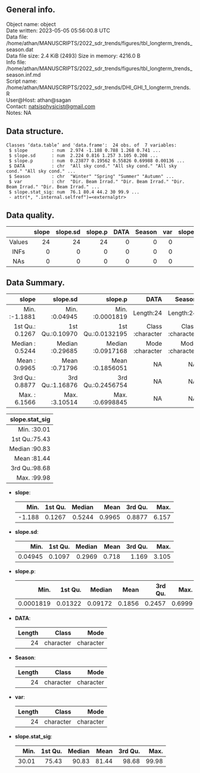 <!-- This is a markdown file. -->


 General info.
---------------

Object name:    object      
Date written:   2023-05-05 05:56:00.8 UTC  
Data file:      /home/athan/MANUSCRIPTS/2022_sdr_trends/figures/tbl_longterm_trends_season.dat      
Data file size: 2.4 KiB (2493) 
Size in memory: 4216.0 B      
Info file:      /home/athan/MANUSCRIPTS/2022_sdr_trends/figures/tbl_longterm_trends_season.inf.md      
Script name:    /home/athan/MANUSCRIPTS/2022_sdr_trends/DHI_GHI_1_longterm_trends.R      
User@Host:      athan@sagan   
Contact:        <natsisphysicist@gmail.com>      
Notes:          NA      


 Data structure.
-----------------

```
Classes ‘data.table’ and 'data.frame':	24 obs. of  7 variables:
 $ slope         : num  2.974 -1.188 0.788 1.268 0.741 ...
 $ slope.sd      : num  2.224 0.816 1.257 3.105 0.208 ...
 $ slope.p       : num  0.23877 0.19562 0.55826 0.69988 0.00136 ...
 $ DATA          : chr  "All sky cond." "All sky cond." "All sky cond." "All sky cond." ...
 $ Season        : chr  "Winter" "Spring" "Summer" "Autumn" ...
 $ var           : chr  "Dir. Beam Irrad." "Dir. Beam Irrad." "Dir. Beam Irrad." "Dir. Beam Irrad." ...
 $ slope.stat_sig: num  76.1 80.4 44.2 30 99.9 ...
 - attr(*, ".internal.selfref")=<externalptr> 
```


 Data quality.
---------------

| &nbsp; | slope | slope.sd | slope.p | DATA | Season | var | slope.stat_sig |
|:------:|------:|---------:|--------:|-----:|-------:|----:|---------------:|
| Values |    24 |       24 |      24 |    0 |      0 |   0 |             24 |
|  INFs  |     0 |        0 |       0 |    0 |      0 |   0 |              0 |
|  NAs   |     0 |        0 |       0 |    0 |      0 |   0 |              0 |


 Data Summary.
---------------

|           slope |        slope.sd |           slope.p |             DATA |           Season |              var |
|----------------:|----------------:|------------------:|-----------------:|-----------------:|-----------------:|
| Min.   :-1.1881 | Min.   :0.04945 | Min.   :0.0001819 |        Length:24 |        Length:24 |        Length:24 |
| 1st Qu.: 0.1267 | 1st Qu.:0.10970 | 1st Qu.:0.0132195 | Class :character | Class :character | Class :character |
| Median : 0.5244 | Median :0.29685 | Median :0.0917168 | Mode  :character | Mode  :character | Mode  :character |
| Mean   : 0.9965 | Mean   :0.71796 | Mean   :0.1856051 |               NA |               NA |               NA |
| 3rd Qu.: 0.8877 | 3rd Qu.:1.16876 | 3rd Qu.:0.2456754 |               NA |               NA |               NA |
| Max.   : 6.1566 | Max.   :3.10514 | Max.   :0.6998845 |               NA |               NA |               NA |

 

| slope.stat_sig |
|---------------:|
|  Min.   :30.01 |
|  1st Qu.:75.43 |
|  Median :90.83 |
|  Mean   :81.44 |
|  3rd Qu.:98.68 |
|  Max.   :99.98 |



  * **slope**:


    |   Min. | 1st Qu. | Median |   Mean | 3rd Qu. |  Max. |
    |-------:|--------:|-------:|-------:|--------:|------:|
    | -1.188 |  0.1267 | 0.5244 | 0.9965 |  0.8877 | 6.157 |

  * **slope.sd**:


    |    Min. | 1st Qu. | Median |  Mean | 3rd Qu. |  Max. |
    |--------:|--------:|-------:|------:|--------:|------:|
    | 0.04945 |  0.1097 | 0.2969 | 0.718 |   1.169 | 3.105 |

  * **slope.p**:


    |      Min. | 1st Qu. |  Median |   Mean | 3rd Qu. |   Max. |
    |----------:|--------:|--------:|-------:|--------:|-------:|
    | 0.0001819 | 0.01322 | 0.09172 | 0.1856 |  0.2457 | 0.6999 |

  * **DATA**:


    | Length |     Class |      Mode |
    |-------:|----------:|----------:|
    |     24 | character | character |

  * **Season**:


    | Length |     Class |      Mode |
    |-------:|----------:|----------:|
    |     24 | character | character |

  * **var**:


    | Length |     Class |      Mode |
    |-------:|----------:|----------:|
    |     24 | character | character |

  * **slope.stat_sig**:


    |  Min. | 1st Qu. | Median |  Mean | 3rd Qu. |  Max. |
    |------:|--------:|-------:|------:|--------:|------:|
    | 30.01 |   75.43 |  90.83 | 81.44 |   98.68 | 99.98 |


<!-- end of list -->


